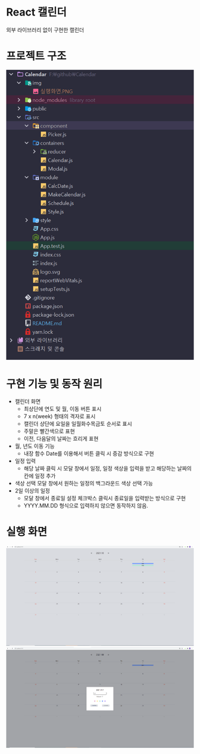 # React 캘린더
외부 라이브러리 없이 구현한 캘린더

# 프로젝트 구조
![구조](./img/구조.PNG)

# 구현 기능 및 동작 원리
* 캘린더 화면
  * 최상단에 연도 및 월, 이동 버튼 표시
  * 7 x n(week) 형태의 격자로 표시
  * 캘린더 상단에 요일을 일월화수목금토 순서로 표시
  * 주말은 빨간색으로 표현
  * 이전, 다음달의 날짜는 흐리게 표현
* 월, 년도 이동 기능
    * 내장 함수 Date를 이용해서 버튼 클릭 시 증감 방식으로 구현
* 일정 입력
    * 해당 날짜 클릭 시 모달 창에서 일정, 일정 색상을 입력을 받고 해당하는 날짜의 칸에 일정 추가
* 색상 선택
    모달 창에서 원하는 일정의 백그라운드 색상 선택 가능
* 2일 이상의 일정
    * 모달 창에서 종료일 설정 체크박스 클릭시 종료일을 입력받는 방식으로 구현
    * YYYY.MM.DD 형식으로 입력하지 않으면 동작하지 않음.



# 실행 화면
![실행화면1](./img/실행화면1.PNG)
![실행화면2](./img/실행화면2.PNG)


